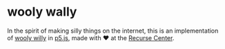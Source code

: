 # wooly wally

In the spirit of making silly things on the internet, this is an implementation of [wooly willy](https://en.wikipedia.org/wiki/Wooly_Willy) in [p5.js](https://p5js.org/), made with ❤️ at the [Recurse Center](https://www.recurse.com/about).
